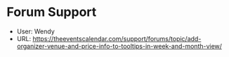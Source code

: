 # Forum Support
- User: Wendy
- URL: https://theeventscalendar.com/support/forums/topic/add-organizer-venue-and-price-info-to-tooltips-in-week-and-month-view/
